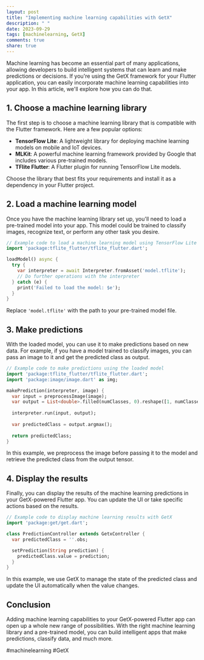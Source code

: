 ```yaml
---
layout: post
title: "Implementing machine learning capabilities with GetX"
description: " "
date: 2023-09-29
tags: [machinelearning, GetX]
comments: true
share: true
---
```


Machine learning has become an essential part of many applications, allowing developers to build intelligent systems that can learn and make predictions or decisions. If you're using the GetX framework for your Flutter application, you can easily incorporate machine learning capabilities into your app. In this article, we'll explore how you can do that.

## 1. Choose a machine learning library

The first step is to choose a machine learning library that is compatible with the Flutter framework. Here are a few popular options:

- **TensorFlow Lite**: A lightweight library for deploying machine learning models on mobile and IoT devices.
- **MLKit**: A powerful machine learning framework provided by Google that includes various pre-trained models.
- **TFlite Flutter**: A Flutter plugin for running TensorFlow Lite models.

Choose the library that best fits your requirements and install it as a dependency in your Flutter project.

## 2. Load a machine learning model

Once you have the machine learning library set up, you'll need to load a pre-trained model into your app. This model could be trained to classify images, recognize text, or perform any other task you desire.

```dart
// Example code to load a machine learning model using TensorFlow Lite
import 'package:tflite_flutter/tflite_flutter.dart';

loadModel() async {
  try {
    var interpreter = await Interpreter.fromAsset('model.tflite');
    // Do further operations with the interpreter
  } catch (e) {
    print('Failed to load the model: $e');
  }
}
```

Replace `'model.tflite'` with the path to your pre-trained model file.

## 3. Make predictions

With the loaded model, you can use it to make predictions based on new data. For example, if you have a model trained to classify images, you can pass an image to it and get the predicted class as output.

```dart
// Example code to make predictions using the loaded model
import 'package:tflite_flutter/tflite_flutter.dart';
import 'package:image/image.dart' as img;

makePrediction(interpreter, image) {
  var input = preprocessImage(image);
  var output = List<double>.filled(numClasses, 0).reshape([1, numClasses]);
  
  interpreter.run(input, output);
  
  var predictedClass = output.argmax();
  
  return predictedClass;
}
```

In this example, we preprocess the image before passing it to the model and retrieve the predicted class from the output tensor.

## 4. Display the results

Finally, you can display the results of the machine learning predictions in your GetX-powered Flutter app. You can update the UI or take specific actions based on the results.

```dart
// Example code to display machine learning results with GetX
import 'package:get/get.dart';

class PredictionController extends GetxController {
  var predictedClass = ''.obs;

  setPrediction(String prediction) {
    predictedClass.value = prediction;
  }
}
```

In this example, we use GetX to manage the state of the predicted class and update the UI automatically when the value changes.

## Conclusion

Adding machine learning capabilities to your GetX-powered Flutter app can open up a whole new range of possibilities. With the right machine learning library and a pre-trained model, you can build intelligent apps that make predictions, classify data, and much more.

#machinelearning #GetX